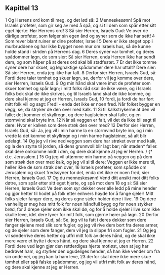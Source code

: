 ## Kapittel 13

1 Og Herrens ord kom til meg, og det lød så:
2 Menneskesønn! Spå mot Israels profeter, som gir seg av med å spå, og si til dem som spår etter sitt eget hjerte: Hør Herrens ord!
3 Så sier Herren, Israels Gud: Ve over de dårlige profeter, som følger sin egen ånd og syner som de ikke har sett!
4 Som rever blant ruiner er dine profeter, Israel!
5 Dere er ikke steget opp i murbruddene og har ikke bygget noen mur om Israels hus, så de kunne holde stand i striden på Herrens dag.
6 Deres syner var tomhet, og deres spådommer løgn, de som sier: Så sier Herren, enda Herren ikke har sendt dem, og som håper på at deres ord skal bli stadfestet.
7 Er det ikke tomme syner dere har skuet, og løgnaktige spådommer dere har uttalt? Dere sier: Så sier Herren, enda jeg ikke har talt.
8 Derfor sier Herren, Israels Gud, så: Fordi dere taler tomhet og skuer løgn, se, derfor vil jeg komme over dere, sier Herren, Israels Gud.
9 Og min hånd skal være imot de profeter som skuer tomhet og spår løgn; i mitt folks råd skal de ikke være, og i Israels folks bok skal de ikke skrives, og til Israels land skal de ikke komme, og dere skal kjenne at jeg er Herren, Israels Gud,
10 fordi, ja fordi de har ført mitt folk vill og sagt: Fred! - enda det ikke er noen fred. Når folket bygger en vegg, se, da stryker de den over med kalk.
11 Si til kalkstrykerne at den vil falle; det kommer et skyllregn, og dere haglsteiner skal falle, og en stormvind skal bryte inn.
12 Når så veggen er falt, vil det da ikke bli sagt til dere: Hvor er kalken som dere strøk den over med?
13 Derfor sier Herren, Israels Gud, så: Ja, jeg vil i min harme la en stormvind bryte inn, og i min vrede la det komme et skyllregn og i min harme haglsteiner, så alt blir ødelagt.
14 Og jeg vil rive ned veggen som dere har strøket over med kalk, og la den styrte til jorden, så dens grunnvoll blir lagt bar; når staden* faller. skal dere omkomme midt i den, og dere skal kjenne at jeg er Herren. / {* d.e. Jerusalem.}
15 Og jeg vil uttømme min harme på veggen og på dem som strøk den over med kalk, og jeg vil si til dere: Veggen er ikke mere til, heller ikke de som strøk den over,
16 Israels profeter, som spådde om Jerusalem og skuet fredssyner for det, enda det ikke er noen fred, sier Herren, Israels Gud.
17 Og du menneskesønn! Vend ditt ansikt mot ditt folks døtre, som spår etter sitt eget hjerte, og spå mot dem
18 og si: Så sier Herren, Israels Gud: Ve dem som syr dekker over alle ledd på mine hender og gjør hetter til hodet på folk etter enhvers høyde for å fange sjeler! Mitt folks sjeler fanger dere, og deres egne sjeler holder dere i live.
19 Og dere vanhelliger meg hos mitt folk for noen håndfull bygg og for noen stykker brød, for å drepe sjeler som ikke skal dø, og for å holde sjeler i live som ikke skulle leve, idet dere lyver for mitt folk, som gjerne hører på løgn.
20 Derfor sier Herren, Israels Gud, så: Se, jeg vil ta fatt i deres dekker som dere fanger sjelene med slik som fugler, og jeg vil rive dem bort fra deres armer, og de sjeler som dere fanger, dem vil jeg la slippe fri som fugler.
21 Og jeg vil sønderrive deres hetter og utfri mitt folk av deres hånd, og de skal ikke mere være et bytte i deres hånd, og dere skal kjenne at jeg er Herren.
22 Fordi dere ved løgn gjør den rettferdiges hjerte motløst, uten at jeg har bedrøvet ham, og styrker den ugudeliges hender, så han ikke vender om fra sin onde vei, og jeg kan la ham leve,
23 derfor skal dere ikke mere skue tomhet eller spå falske spådommer, og jeg vil utfri mitt folk av deres hånd, og dere skal kjenne at jeg er Herren.
